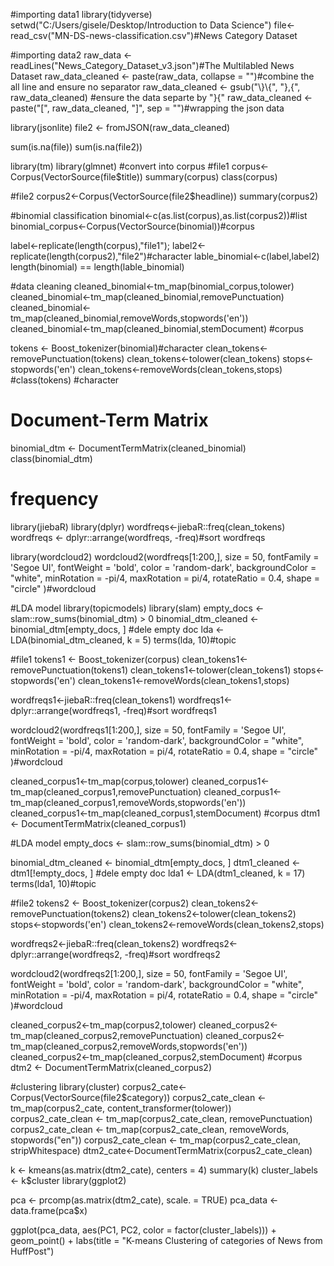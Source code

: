 
#importing data1
library(tidyverse)
setwd("C:/Users/gisele/Desktop/Introduction to Data Science")
file<-read_csv("MN-DS-news-classification.csv")#News Category Dataset

#importing data2
raw_data <- readLines("News_Category_Dataset_v3.json")#The Multilabled News Dataset
raw_data_cleaned <- paste(raw_data, collapse = "")#combine the all line and ensure no separator
raw_data_cleaned <- gsub("\\}\\{", "},{", raw_data_cleaned) #ensure the data separte by "}{"
raw_data_cleaned <- paste("[", raw_data_cleaned, "]", sep = "")#wrapping the json data

library(jsonlite)
file2 <- fromJSON(raw_data_cleaned)

sum(is.na(file))
sum(is.na(file2))

library(tm)
library(glmnet)
#convert into corpus
#file1
corpus<-Corpus(VectorSource(file$title))
summary(corpus)
class(corpus)

#file2
corpus2<-Corpus(VectorSource(file2$headline))
summary(corpus2)

#binomial classification
binomial<-c(as.list(corpus),as.list(corpus2))#list
binomial_corpus<-Corpus(VectorSource(binomial))#corpus

label<-replicate(length(corpus),"file1"); label2<-replicate(length(corpus2),"file2")#character
lable_binomial<-c(label,label2)
length(binomial) == length(lable_binomial)

#data cleaning
cleaned_binomial<-tm_map(binomial_corpus,tolower)
cleaned_binomial<-tm_map(cleaned_binomial,removePunctuation)
cleaned_binomial<-tm_map(cleaned_binomial,removeWords,stopwords('en'))
cleaned_binomial<-tm_map(cleaned_binomial,stemDocument) #corpus


tokens <- Boost_tokenizer(binomial)#character
clean_tokens<-removePunctuation(tokens)
clean_tokens<-tolower(clean_tokens)
stops<-stopwords('en')
clean_tokens<-removeWords(clean_tokens,stops)
#class(tokens) #character


# Document-Term Matrix
binomial_dtm <- DocumentTermMatrix(cleaned_binomial)
class(binomial_dtm)


# frequency
library(jiebaR)
library(dplyr)
wordfreqs<-jiebaR::freq(clean_tokens)
wordfreqs <- dplyr::arrange(wordfreqs, -freq)#sort
wordfreqs

library(wordcloud2)
wordcloud2(wordfreqs[1:200,], 
           size = 50,
           fontFamily = 'Segoe UI',
           fontWeight = 'bold',
           color = 'random-dark',
           backgroundColor = "white",
           minRotation = -pi/4,
           maxRotation = pi/4,
           rotateRatio = 0.4,
           shape = "circle"
)#wordcloud


#LDA model
library(topicmodels)
library(slam)
empty_docs <- slam::row_sums(binomial_dtm) > 0
binomial_dtm_cleaned <- binomial_dtm[empty_docs, ] #dele empty doc
lda <- LDA(binomial_dtm_cleaned, k = 5)
terms(lda, 10)#topic

 
#file1
tokens1 <- Boost_tokenizer(corpus)
clean_tokens1<-removePunctuation(tokens1)
clean_tokens1<-tolower(clean_tokens1)
stops<-stopwords('en')
clean_tokens1<-removeWords(clean_tokens1,stops)

wordfreqs1<-jiebaR::freq(clean_tokens1)
wordfreqs1<-dplyr::arrange(wordfreqs1, -freq)#sort
wordfreqs1


wordcloud2(wordfreqs1[1:200,], 
           size = 50,
           fontFamily = 'Segoe UI',
           fontWeight = 'bold',
           color = 'random-dark',
           backgroundColor = "white",
           minRotation = -pi/4,
           maxRotation = pi/4,
           rotateRatio = 0.4,
           shape = "circle"
)#wordcloud

cleaned_corpus1<-tm_map(corpus,tolower)
cleaned_corpus1<-tm_map(cleaned_corpus1,removePunctuation)
cleaned_corpus1<-tm_map(cleaned_corpus1,removeWords,stopwords('en'))
cleaned_corpus1<-tm_map(cleaned_corpus1,stemDocument) #corpus
dtm1 <- DocumentTermMatrix(cleaned_corpus1)

#LDA model
empty_docs <- slam::row_sums(binomial_dtm) > 0

binomial_dtm_cleaned <- binomial_dtm[empty_docs, ]
dtm1_cleaned <- dtm1[!empty_docs, ] #dele empty doc
lda1 <- LDA(dtm1_cleaned, k = 17)
terms(lda1, 10)#topic

#file2
tokens2 <- Boost_tokenizer(corpus2)
clean_tokens2<-removePunctuation(tokens2)
clean_tokens2<-tolower(clean_tokens2)
stops<-stopwords('en')
clean_tokens2<-removeWords(clean_tokens2,stops)

wordfreqs2<-jiebaR::freq(clean_tokens2)
wordfreqs2<-dplyr::arrange(wordfreqs2, -freq)#sort
wordfreqs2

wordcloud2(wordfreqs2[1:200,], 
           size = 50,
           fontFamily = 'Segoe UI',
           fontWeight = 'bold',
           color = 'random-dark',
           backgroundColor = "white",
           minRotation = -pi/4,
           maxRotation = pi/4,
           rotateRatio = 0.4,
           shape = "circle"
)#wordcloud

cleaned_corpus2<-tm_map(corpus2,tolower)
cleaned_corpus2<-tm_map(cleaned_corpus2,removePunctuation)
cleaned_corpus2<-tm_map(cleaned_corpus2,removeWords,stopwords('en'))
cleaned_corpus2<-tm_map(cleaned_corpus2,stemDocument) #corpus
dtm2 <- DocumentTermMatrix(cleaned_corpus2)

#clustering
library(cluster)
corpus2_cate<-Corpus(VectorSource(file2$category))
corpus2_cate_clean <- tm_map(corpus2_cate, content_transformer(tolower))  
corpus2_cate_clean <- tm_map(corpus2_cate_clean, removePunctuation)      
corpus2_cate_clean <- tm_map(corpus2_cate_clean, removeWords, stopwords("en")) 
corpus2_cate_clean <- tm_map(corpus2_cate_clean, stripWhitespace)
dtm2_cate<-DocumentTermMatrix(corpus2_cate_clean)

k <- kmeans(as.matrix(dtm2_cate), centers = 4)
summary(k)
cluster_labels <- k$cluster
library(ggplot2)

pca <- prcomp(as.matrix(dtm2_cate), scale. = TRUE)
pca_data <- data.frame(pca$x)

ggplot(pca_data, aes(PC1, PC2, color = factor(cluster_labels))) +
  geom_point() +
  labs(title = "K-means Clustering of categories of News from HuffPost")
